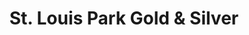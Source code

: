 ---
title: "St. Louis Park Gold & Silver"
url: /saint-louis-park/st-louis-park-gold-und-silver/
shop: Schmuck
---